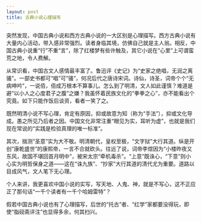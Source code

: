 ```yaml
---
layout: post
title: 古典小说心理描写
---
```


突然发现，中国古典小说和西方古典小说的一大区别是心理描写。西方古典小说有大量内心活动，带入感非常强烈。读者身临其境，仿佛自己就是主人翁。相反，中国古典小说重“行”不重“言”，除了红楼梦有些许触及，其它小说在“心里”上可谓蛮荒之地，令人费解。

从常识看，中国古文人感情最丰富了。鲁迅评《史记》为“史家之绝唱，无润之离骚”。一部史书都可“唱”可“骚”，何况后代之唐诗宋词。诗仙，诗圣，词帝个个“无病呻吟”，一说佰，佰成万根本不算事儿。怎么到了明清，文人如此谨慎？难道是避“以小人之心度君子之腹”之嫌？我虽怀着民族文化的“拳拳之心”，亦不能看出个究竟。如下只能作饭后谈资，看者一笑了之。

既然明清小说不写心理，肯定有原因，抑或故意为知（称为“手法”），抑或文化导成。愚之所见乃后者之因。中国文化非常注重“眼见为实，耳听为虚”，也就是我们现在常说的“实践是检验真理的唯一标准”。

其次，揣测“圣意”实为大不敬。明清朝代，皇权至极，“文字狱”大行其道。纵是开创“康乾盛世”的康熙帝，一言不合就砍头。往远了说，词帝李煜因为“小楼昨夜又东风，故国不堪回首月明中”，被宋太宗“牵机毒杀”。“上意”既诛心，“下意”则小心实为明哲保身之道——这在“诛九族”、“抄家”大行其道的清代尤为重要。道路以目成风气，文人笔下无心理。

个人来讲，我更喜欢中国小说的实写，写天地、人鬼、神，就是不写心，这不正应正了那句话“一千个读者有一千个哈姆雷特”？

假若中国古典小说也有了心理描写，后世的“托古”者、“红学”家都要没得玩，即使“脂砚斋评注”也显得多余，何其扫兴。